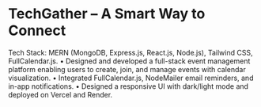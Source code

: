 # TechGather – A Smart Way to Connect
Tech Stack: MERN (MongoDB, Express.js, React.js, Node.js), Tailwind CSS, FullCalendar.js.
•
Designed and developed a full-stack event management platform enabling users to create, join, and manage events with calendar visualization.
•
Integrated FullCalendar.js, NodeMailer email reminders, and in-app notifications.
•
Designed a responsive UI with dark/light mode and deployed on Vercel and Render.

